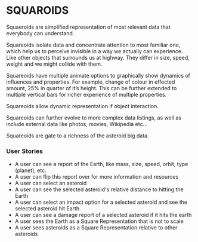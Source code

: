 SQUAROIDS
=========

Squaeroids are simplified representation of most relevant data that everybody can understand.

Squareoids isolate data and concentrate attention to most familiar one, which help us to perceive invisible in a way we actually can experience. 
Like other objects that surrounds us at highway. They differ in size, speed, weight and we might collide with them. 

Squareoids have multiple animate options to graphically show dynamics of influences and properties. 
For example, change of colour in effected amount, 25% in quarter of it’s height. 
This can be further extended to multiple vertical bars for richer experience of multiple properties.

Squareoids allow dynamic representation if object interaction.

Squareoids can further evolve to more complex data listings, as well as include external data like photos, movies, Wikipedia etc…

Squareoids are gate to a richness of the asteroid big data. 


### User Stories

- A user can see a report of the Earth, like mass, size, speed, orbit, type (planet), etc.
- A user can flip this report over for more information and resources
- A user can select an asteroid 
- A user can see the selected asteroid's relative distance to hitting the Earth
- A user can select an impact option for a selected asteroid and see the selected asteroid hit Earth
- A user can see a damage report of a selected asteroid if it hits the earth
- A user sees the Earth as a Square Representation that is not to scale
- A user sees asteroids as a Square Representation relative to other asteroids